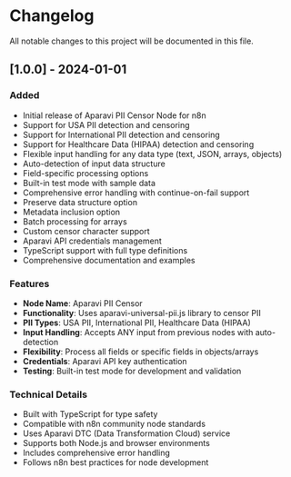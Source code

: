 # Changelog

All notable changes to this project will be documented in this file.

## [1.0.0] - 2024-01-01

### Added
- Initial release of Aparavi PII Censor Node for n8n
- Support for USA PII detection and censoring
- Support for International PII detection and censoring  
- Support for Healthcare Data (HIPAA) detection and censoring
- Flexible input handling for any data type (text, JSON, arrays, objects)
- Auto-detection of input data structure
- Field-specific processing options
- Built-in test mode with sample data
- Comprehensive error handling with continue-on-fail support
- Preserve data structure option
- Metadata inclusion option
- Batch processing for arrays
- Custom censor character support
- Aparavi API credentials management
- TypeScript support with full type definitions
- Comprehensive documentation and examples

### Features
- **Node Name**: Aparavi PII Censor
- **Functionality**: Uses aparavi-universal-pii.js library to censor PII
- **PII Types**: USA PII, International PII, Healthcare Data (HIPAA)
- **Input Handling**: Accepts ANY input from previous nodes with auto-detection
- **Flexibility**: Process all fields or specific fields in objects/arrays
- **Credentials**: Aparavi API key authentication
- **Testing**: Built-in test mode for development and validation

### Technical Details
- Built with TypeScript for type safety
- Compatible with n8n community node standards
- Uses Aparavi DTC (Data Transformation Cloud) service
- Supports both Node.js and browser environments
- Includes comprehensive error handling
- Follows n8n best practices for node development
